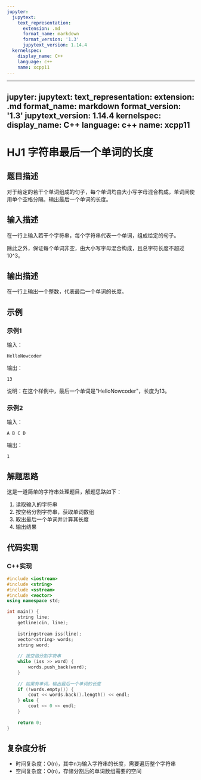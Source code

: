 ```yaml
---
jupyter:
  jupytext:
    text_representation:
      extension: .md
      format_name: markdown
      format_version: '1.3'
      jupytext_version: 1.14.4
  kernelspec:
    display_name: C++
    language: c++
    name: xcpp11
---
```


---
jupyter:
  jupytext:
    text_representation:
      extension: .md
      format_name: markdown
      format_version: '1.3'
      jupytext_version: 1.14.4
  kernelspec:
    display_name: C++
    language: c++
    name: xcpp11
---

HJ1 字符串最后一个单词的长度
===

## 题目描述

对于给定的若干个单词组成的句子，每个单词均由大小写字母混合构成，单词间使用单个空格分隔。输出最后一个单词的长度。

## 输入描述

在一行上输入若干个字符串，每个字符串代表一个单词，组成给定的句子。

除此之外，保证每个单词非空，由大小写字母混合构成，且总字符长度不超过10^3。

## 输出描述

在一行上输出一个整数，代表最后一个单词的长度。

## 示例

### 示例1

输入：
```
HelloNowcoder
```

输出：
```
13
```

说明：在这个样例中，最后一个单词是"HelloNowcoder"，长度为13。

### 示例2

输入：
```
A B C D
```

输出：
```
1
```

## 解题思路

这是一道简单的字符串处理题目，解题思路如下：
1. 读取输入的字符串
2. 按空格分割字符串，获取单词数组
3. 取出最后一个单词并计算其长度
4. 输出结果

## 代码实现

### C++实现

```cpp
#include <iostream>
#include <string>
#include <sstream>
#include <vector>
using namespace std;

int main() {
    string line;
    getline(cin, line);
    
    istringstream iss(line);
    vector<string> words;
    string word;
    
    // 按空格分割字符串
    while (iss >> word) {
        words.push_back(word);
    }
    
    // 如果有单词，输出最后一个单词的长度
    if (!words.empty()) {
        cout << words.back().length() << endl;
    } else {
        cout << 0 << endl;
    }
    
    return 0;
}
```

## 复杂度分析

- 时间复杂度：O(n)，其中n为输入字符串的长度，需要遍历整个字符串
- 空间复杂度：O(n)，存储分割后的单词数组需要的空间

